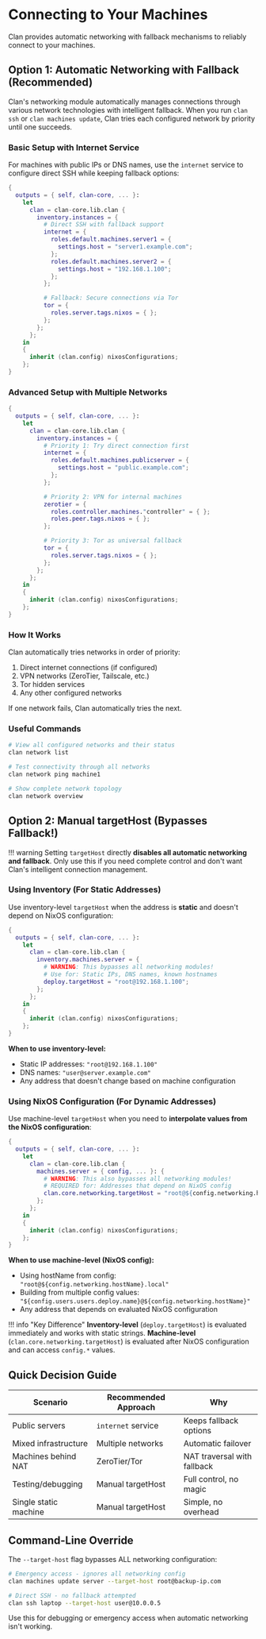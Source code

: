 # Connecting to Your Machines

Clan provides automatic networking with fallback mechanisms to reliably connect to your machines.

## Option 1: Automatic Networking with Fallback (Recommended)

Clan's networking module automatically manages connections through various network technologies with intelligent fallback. When you run `clan ssh` or `clan machines update`, Clan tries each configured network by priority until one succeeds.

### Basic Setup with Internet Service

For machines with public IPs or DNS names, use the `internet` service to configure direct SSH while keeping fallback options:

```{.nix title="flake.nix" hl_lines="7-10 14-16"}
{
  outputs = { self, clan-core, ... }:
    let
      clan = clan-core.lib.clan {
        inventory.instances = {
          # Direct SSH with fallback support
          internet = {
            roles.default.machines.server1 = {
              settings.host = "server1.example.com";
            };
            roles.default.machines.server2 = {
              settings.host = "192.168.1.100";
            };
          };

          # Fallback: Secure connections via Tor
          tor = {
            roles.server.tags.nixos = { };
          };
        };
      };
    in
    {
      inherit (clan.config) nixosConfigurations;
    };
}
```

### Advanced Setup with Multiple Networks

```{.nix title="flake.nix" hl_lines="7-10 13-16 19-21"}
{
  outputs = { self, clan-core, ... }:
    let
      clan = clan-core.lib.clan {
        inventory.instances = {
          # Priority 1: Try direct connection first
          internet = {
            roles.default.machines.publicserver = {
              settings.host = "public.example.com";
            };
          };

          # Priority 2: VPN for internal machines
          zerotier = {
            roles.controller.machines."controller" = { };
            roles.peer.tags.nixos = { };
          };

          # Priority 3: Tor as universal fallback
          tor = {
            roles.server.tags.nixos = { };
          };
        };
      };
    in
    {
      inherit (clan.config) nixosConfigurations;
    };
}
```

### How It Works

Clan automatically tries networks in order of priority:
1. Direct internet connections (if configured)
2. VPN networks (ZeroTier, Tailscale, etc.)
3. Tor hidden services
4. Any other configured networks

If one network fails, Clan automatically tries the next.

### Useful Commands

```bash
# View all configured networks and their status
clan network list

# Test connectivity through all networks
clan network ping machine1

# Show complete network topology
clan network overview
```

## Option 2: Manual targetHost (Bypasses Fallback!)

!!! warning
    Setting `targetHost` directly **disables all automatic networking and fallback**. Only use this if you need complete control and don't want Clan's intelligent connection management.

### Using Inventory (For Static Addresses)

Use inventory-level `targetHost` when the address is **static** and doesn't depend on NixOS configuration:

```{.nix title="flake.nix" hl_lines="8"}
{
  outputs = { self, clan-core, ... }:
    let
      clan = clan-core.lib.clan {
        inventory.machines.server = {
          # WARNING: This bypasses all networking modules!
          # Use for: Static IPs, DNS names, known hostnames
          deploy.targetHost = "root@192.168.1.100";
        };
      };
    in
    {
      inherit (clan.config) nixosConfigurations;
    };
}
```

**When to use inventory-level:**
- Static IP addresses: `"root@192.168.1.100"`
- DNS names: `"user@server.example.com"`
- Any address that doesn't change based on machine configuration

### Using NixOS Configuration (For Dynamic Addresses)

Use machine-level `targetHost` when you need to **interpolate values from the NixOS configuration**:

```{.nix title="flake.nix" hl_lines="7"}
{
  outputs = { self, clan-core, ... }:
    let
      clan = clan-core.lib.clan {
        machines.server = { config, ... }: {
          # WARNING: This also bypasses all networking modules!
          # REQUIRED for: Addresses that depend on NixOS config
          clan.core.networking.targetHost = "root@${config.networking.hostName}.local";
        };
      };
    in
    {
      inherit (clan.config) nixosConfigurations;
    };
}
```

**When to use machine-level (NixOS config):**
- Using hostName from config: `"root@${config.networking.hostName}.local"`
- Building from multiple config values: `"${config.users.users.deploy.name}@${config.networking.hostName}"`
- Any address that depends on evaluated NixOS configuration

!!! info "Key Difference"
    **Inventory-level** (`deploy.targetHost`) is evaluated immediately and works with static strings.
    **Machine-level** (`clan.core.networking.targetHost`) is evaluated after NixOS configuration and can access `config.*` values.

## Quick Decision Guide

| Scenario | Recommended Approach | Why |
|----------|---------------------|-----|
| Public servers | `internet` service | Keeps fallback options |
| Mixed infrastructure | Multiple networks | Automatic failover |
| Machines behind NAT | ZeroTier/Tor | NAT traversal with fallback |
| Testing/debugging | Manual targetHost | Full control, no magic |
| Single static machine | Manual targetHost | Simple, no overhead |

## Command-Line Override

The `--target-host` flag bypasses ALL networking configuration:

```bash
# Emergency access - ignores all networking config
clan machines update server --target-host root@backup-ip.com

# Direct SSH - no fallback attempted
clan ssh laptop --target-host user@10.0.0.5
```

Use this for debugging or emergency access when automatic networking isn't working.
